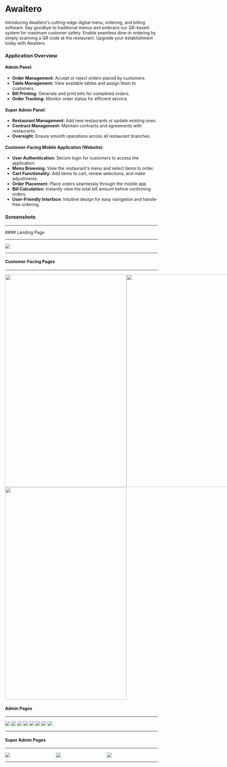 # Awaitero
Introducing Awaitero's cutting-edge digital menu, ordering, and billing software. Say goodbye to traditional menus and embrace our QR-based system for maximum customer safety. Enable seamless dine-in ordering by simply scanning a QR code at the restaurant. Upgrade your establishment today with Awaitero.

### Application Overview

#### Admin Panel:
- **Order Management:** Accept or reject orders placed by customers.
- **Table Management:** View available tables and assign them to customers.
- **Bill Printing:** Generate and print bills for completed orders.
- **Order Tracking:** Monitor order status for efficient service.

#### Super Admin Panel:
- **Restaurant Management:** Add new restaurants or update existing ones.
- **Contract Management:** Maintain contracts and agreements with restaurants.
- **Oversight:** Ensure smooth operations across all restaurant branches.

#### Customer-Facing Mobile Application (Website):
- **User Authentication:** Secure login for customers to access the application.
- **Menu Browsing:** View the restaurant's menu and select items to order.
- **Cart Functionality:** Add items to cart, review selections, and make adjustments.
- **Order Placement:** Place orders seamlessly through the mobile app.
- **Bill Calculation:** Instantly view the total bill amount before confirming orders.
- **User-Friendly Interface:** Intuitive design for easy navigation and hassle-free ordering.


### Screenshots
<hr>
#### Landing Page
<hr>

<img src="https://github.com/Vinayakrevankar/Awaitero/blob/cfa25e7733f8f426f51bea291d80d71cbf0f291c/img/login-image1.png">

<hr>

#### Customer-Facing Pages

<hr>

<div style="display: grid; grid-template-columns: auto auto auto;">
  <img src="https://github.com/Vinayakrevankar/Awaitero/blob/main/img/user-image1.png" style="width: 400px; height: 700px;">
  <img src="https://github.com/Vinayakrevankar/Awaitero/blob/main/img/user-image2.png" style="width: 400px; height: 700px;">
  <img src="https://github.com/Vinayakrevankar/Awaitero/blob/main/img/user-image3.png" style="width: 400px; height: 700px;">
  <img src="https://github.com/Vinayakrevankar/Awaitero/blob/main/img/user-image4.png" style="width: 400px; height: 700px;">

</div>

#### Admin Pages
<hr>
<img src="https://github.com/Vinayakrevankar/Awaitero/blob/main/img/admin-image7.png">
<img src="https://github.com/Vinayakrevankar/Awaitero/blob/main/img/admin-image0.png">
<img src="https://github.com/Vinayakrevankar/Awaitero/blob/main/img/admin-image3.png">
<img src="https://github.com/Vinayakrevankar/Awaitero/blob/main/img/admin-image1.png">



<img src="https://github.com/Vinayakrevankar/Awaitero/blob/main/img/admin-image2.png">

<img src="https://github.com/Vinayakrevankar/Awaitero/blob/main/img/admin-image6.png">
<img src="https://github.com/Vinayakrevankar/Awaitero/blob/main/img/admin-image5.png">
<img src="https://github.com/Vinayakrevankar/Awaitero/blob/main/img/admin-image4.png">


<hr>

#### Super Admin Pages

<hr>
<div style="display: grid; grid-template-columns: auto auto auto;">
<img src="https://github.com/Vinayakrevankar/Awaitero/blob/main/img/superAdmin-image0.png">
<img src="https://github.com/Vinayakrevankar/Awaitero/blob/main/img/superAdmin-image1.png">
<img src="https://github.com/Vinayakrevankar/Awaitero/blob/main/img/superAdmin-image2.png">
</div>
<hr>

